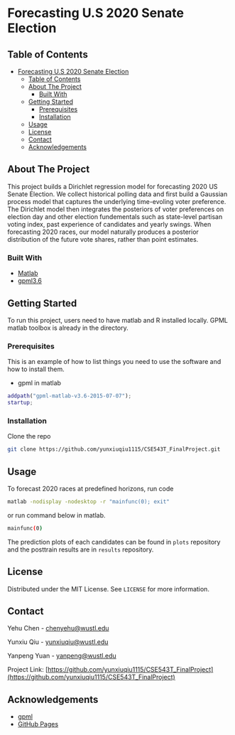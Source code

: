 # Forecasting U.S 2020 Senate Election


<!-- TABLE OF CONTENTS -->
## Table of Contents

- [Forecasting U.S 2020 Senate Election](#forecasting-us-2020-senate-election)
  - [Table of Contents](#table-of-contents)
  - [About The Project](#about-the-project)
    - [Built With](#built-with)
  - [Getting Started](#getting-started)
    - [Prerequisites](#prerequisites)
    - [Installation](#installation)
  - [Usage](#usage)
  - [License](#license)
  - [Contact](#contact)
  - [Acknowledgements](#acknowledgements)



<!-- ABOUT THE PROJECT -->
## About The Project

This project builds a Dirichlet regression model for forecasting 2020 US Senate Election. We collect historical polling data and first build a Gaussian process model that captures the underlying time-evoling voter preference. The Dirichlet model then integrates the posteriors of voter preferences on election day and other election fundementals such as state-level partisan voting index, past experience of candidates and yearly swings. When forecasting 2020 races, our model naturally produces a posterior distribution of the future vote shares, rather than point estimates.


### Built With
* [Matlab](https://www.mathworks.com/products/matlab.html)
* [gpml3.6](http://gaussianprocess.org/gpml/code/matlab/release/oldcode.html)
  

<!-- GETTING STARTED -->
## Getting Started

To run this project, users need to have matlab and R installed locally. GPML matlab toolbox is already in the directory.

### Prerequisites

This is an example of how to list things you need to use the software and how to install them.
* gpml in matlab
```matlab
addpath("gpml-matlab-v3.6-2015-07-07");
startup;
```

### Installation

Clone the repo
```sh
git clone https://github.com/yunxiuqiu1115/CSE543T_FinalProject.git
```

<!-- USAGE EXAMPLES -->
## Usage

To forecast 2020 races at predefined horizons, run code
```sh
matlab -nodisplay -nodesktop -r "mainfunc(0); exit"
```
or run command below in matlab.
```sh
mainfunc(0)
```

The prediction plots of each candidates can be found in `plots` repository and the posttrain results are in `results` repository.


<!-- LICENSE -->
## License

Distributed under the MIT License. See `LICENSE` for more information.


<!-- CONTACT -->
## Contact

Yehu Chen - chenyehu@wustl.edu

Yunxiu Qiu - yunxiuqiu@wustl.edu

Yanpeng Yuan - yanpeng@wustl.edu

Project Link: [https://github.com/yunxiuqiu1115/CSE543T_FinalProject](https://github.com/yunxiuqiu1115/CSE543T_FinalProject)


<!-- ACKNOWLEDGEMENTS -->
## Acknowledgements
* [gpml](http://www.gaussianprocess.org/gpml/code/matlab/doc/)
* [GitHub Pages](https://pages.github.com)


